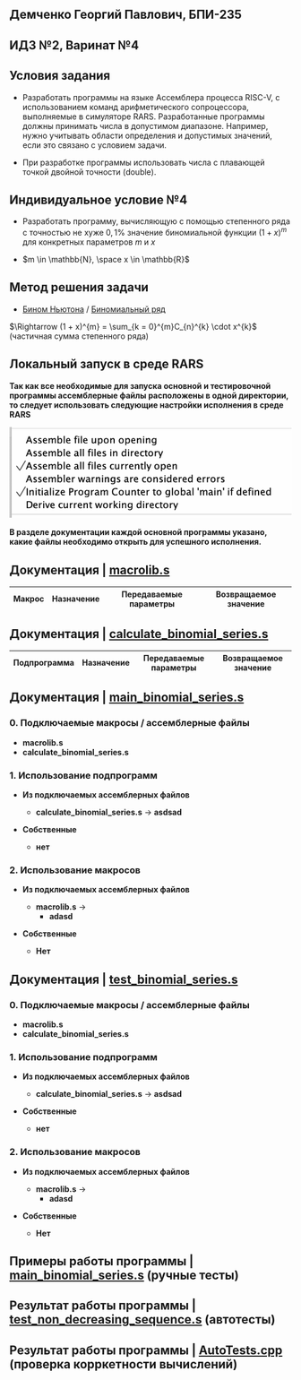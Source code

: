 ## Демченко Георгий Павлович, БПИ-235

## ИДЗ №2, Варинат №4

## Условия задания

* Разработать программы на языке Ассемблера процесса RISC-V, с использованием команд арифметического сопроцессора, выполняемые в симуляторе RARS. Разработанные программы должны принимать числа в допустимом диапазоне. Например, нужно учитывать области определения и допустимых значений, если это связано с условием задачи.

* При разработке программы использовать числа с плавающей
точкой двойной точности (double).

## Индивидуальное условие №4

* Разработать программу, вычисляющую с помощью степенного ряда с точностью не хуже $0,1 \%$ значение биномиальной функции $(1 + x)^{m}$ для конкретных параметров $m$ и $x$

* $m \in \mathbb{N}, \space x \in \mathbb{R}$

## Метод решения задачи

* [Бином Ньютона](https://ru.wikipedia.org/wiki/%D0%91%D0%B8%D0%BD%D0%BE%D0%BC_%D0%9D%D1%8C%D1%8E%D1%82%D0%BE%D0%BD%D0%B0) / [Биномиальный ряд](https://ru.wikipedia.org/wiki/%D0%91%D0%B8%D0%BD%D0%BE%D0%BC%D0%B8%D0%B0%D0%BB%D1%8C%D0%BD%D1%8B%D0%B9_%D1%80%D1%8F%D0%B4)

$\Rightarrow (1 + x)^{m} = \sum_{k = 0}^{m}C_{n}^{k} \cdot x^{k}$ (частичная сумма степенного ряда)


## Локальный запуск в среде RARS

**Так как все необходимые для запуска основной и тестировочной программы ассемблерные файлы расположены в одной директории, то следует использовать следующие настройки исполнения в среде RARS**

![rars-boot-options](img/rars_boot_settings.png)

**В разделе документации каждой основной программы указано, какие файлы необходимо открыть для успешного исполнения.**

## Документация | [macrolib.s](https://github.com/AvtorPaka/CSA_RISC-V/tree/master/src/IndHW/BinomialSeries/macrolib.s)

|  **Макрос** | **Назначение**  |  **Передаваемые параметры** | **Возвращаемое значение** 
| ---------- | -------------- |  ------------ | ------------ |

## Документация | [calculate_binomial_series.s](https://github.com/AvtorPaka/CSA_RISC-V/tree/master/src/IndHW/BinomialSeries/calculate_binomial_series.s)

|  **Подпрограмма** | **Назначение**  |  **Передаваемые параметры** | **Возвращаемое значение** 
| ---------- | -------------- |  ------------ | ------------ |


## Документация | [main_binomial_series.s](https://github.com/AvtorPaka/CSA_RISC-V/tree/master/src/IndHW/BinomialSeries/main_binomial_series.s)

### 0. Подключаемые макросы / ассемблерные файлы

- **macrolib.s**
- **calculate_binomial_series.s**

### 1. Использование подпрограмм

- **Из подключаемых ассемблерных файлов**
    - **calculate_binomial_series.s** -> **asdsad**

- **Собственные**
    - **нет**

### 2. Использование макросов

- **Из подключаемых ассемблерных файлов**
    - **macrolib.s** ->
        -  **adasd**

- **Собственные**
    - **Нет**


## Документация | [test_binomial_series.s](https://github.com/AvtorPaka/CSA_RISC-V/tree/master/src/IndHW/BinomialSeries/test_binomial_series.s)


### 0. Подключаемые макросы / ассемблерные файлы

- **macrolib.s**
- **calculate_binomial_series.s**

### 1. Использование подпрограмм

- **Из подключаемых ассемблерных файлов**
    - **calculate_binomial_series.s** -> **asdsad**

- **Собственные**
    - **нет**

### 2. Использование макросов

- **Из подключаемых ассемблерных файлов**
    - **macrolib.s** ->
        -  **adasd**

- **Собственные**
    - **Нет**


## Примеры работы программы | [main_binomial_series.s](https://github.com/AvtorPaka/CSA_RISC-V/tree/master/src/IndHW/BinomialSeries/main_binomial_series.s) (ручные тесты)

## Результат работы программы | [test_non_decreasing_sequence.s](https://github.com/AvtorPaka/CSA_RISC-V/tree/master/src/IndHW/BinomialSeries/test_binomial_series.s) (автотесты)

## Результат работы программы | [AutoTests.cpp](https://github.com/AvtorPaka/CSA_RISC-V/tree/master/src/IndHW/BinomialSeries/AutoTests.cpp) (проверка корркетности вычислений)
